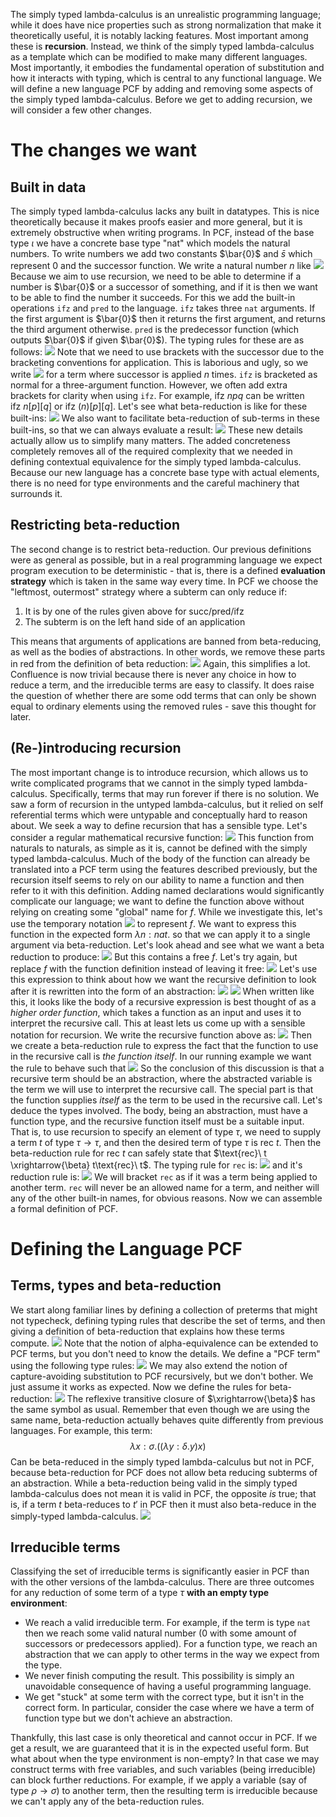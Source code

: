 The simply typed lambda-calculus is an unrealistic programming language; while it does have nice properties such as strong normalization that make it theoretically useful, it is notably lacking features. Most important among these is **recursion**.
Instead, we think of the simply typed lambda-calculus as a template which can be modified to make many different languages. Most importantly, it embodies the fundamental operation of substitution and how it interacts with typing, which is central to any functional language. We will define a new language PCF by adding and removing some aspects of the simply typed lambda-calculus. Before we get to adding recursion, we will consider a few other changes.
# The changes we want
## Built in data
The simply typed lambda-calculus lacks any built in datatypes. This is nice theoretically because it makes proofs easier and more general, but it is extremely obstructive when writing programs. In PCF, instead of the base type $\iota$ we have a concrete base type "nat" which models the natural numbers. 
To write numbers we add two constants $\bar{0}$ and $\bar{s}$ which represent 0 and the successor function. We write a natural number $n$ like ![](Pasted%20image%2020231120151940.png)
Because we aim to use recursion, we need to be able to determine if a number is $\bar{0}$ or a successor of something, and if it is then we want to be able to find the number it succeeds. For this we add the built-in operations `ifz` and `pred` to the language.
`ifz` takes three `nat` arguments. If the first argument is $\bar{0}$ then it returns the first argument, and returns the third argument otherwise.
`pred` is the predecessor function (which outputs $\bar{0}$ if given $\bar{0}$).
The typing rules for these are as follows:
![](Pasted%20image%2020231120152309.png)
Note that we need to use brackets with the successor due to the bracketing conventions for application. This is laborious and ugly, so we write ![](Pasted%20image%2020231120152616.png) for a term where successor is applied $n$ times.
`ifz` is bracketed as normal for a three-argument function. However, we often add extra brackets for clarity when using `ifz`. For example, $\text{ifz}\ npq$ can be written $\text{ifz}\ n[p][q]$ or $\text{ifz}\ (n)[p][q]$.
Let's see what beta-reduction is like for these built-ins:
![](Pasted%20image%2020231120152908.png)
We also want to facilitate beta-reduction of sub-terms in these built-ins, so that we can always evaluate a result:
![](Pasted%20image%2020231120153126.png)
These new details actually allow us to simplify many matters. The added concreteness completely removes all of the required complexity that we needed in defining contextual equivalence for the simply typed lambda-calculus. Because our new language has a concrete base type with actual elements, there is no need for type environments and the careful machinery that surrounds it.
## Restricting beta-reduction
The second change is to restrict beta-reduction. Our previous definitions were as general as possible, but in a real programming language we expect program execution to be deterministic - that is, there is a defined **evaluation strategy** which is taken in the same way every time. In PCF we choose the "leftmost, outermost" strategy where a subterm can only reduce if:
1. It is by one of the rules given above for succ/pred/ifz
2. The subterm is on the left hand side of an application

This means that arguments of applications are banned from beta-reducing, as well as the bodies of abstractions. In other words, we remove these parts in red from the definition of beta reduction:
![](Pasted%20image%2020231120153915.png)
Again, this simplifies a lot. Confluence is now trivial because there is never any choice in how to reduce a term, and the irreducible terms are easy to classify. It does raise the question of whether there are some odd terms that can only be shown equal to ordinary elements using the removed rules - save this thought for later.
## (Re-)introducing recursion
The most important change is to introduce recursion, which allows us to write complicated programs that we cannot in the simply typed lambda-calculus. Specifically, terms that may run forever if there is no solution. We saw a form of recursion in the untyped lambda-calculus, but it relied on self referential terms which were untypable and conceptually hard to reason about. We seek a way to define recursion that has a sensible type.
Let's consider a regular mathematical recursive function:
![](Pasted%20image%2020231120154944.png)
This function from naturals to naturals, as simple as it is, cannot be defined with the simply typed lambda-calculus.
Much of the body of the function can already be translated into a PCF term using the features described previously, but the recursion itself seems to rely on our ability to name a function and then refer to it with this definition. Adding named declarations would significantly complicate our language; we want to define the function above without relying on creating some "global" name for $f$. While we investigate this, let's use the temporary notation
![](Pasted%20image%2020231120155203.png)
to represent $f$. 
We want to express this function in the expected form $\lambda n:nat.$ so that we can apply it to a single argument via beta-reduction. Let's look ahead and see what we want a beta reduction to produce:
![](Pasted%20image%2020231120160047.png)
But this contains a free $f$. Let's try again, but replace $f$ with the function definition instead of leaving it free:
![](Pasted%20image%2020231120160353.png)
Let's use this expression to think about how we want the recursive definition to look after it is rewritten into the form of an abstraction:
![](Pasted%20image%2020231120160644.png)
![](Pasted%20image%2020231120160717.png)
When written like this, it looks like the body of a recursive expression is best thought of as a *higher order function*, which takes a function as an input and uses it to interpret the recursive call. This at least lets us come up with a sensible notation for recursion. We write the recursive function above as:
![](Pasted%20image%2020231120160915.png)
Then we create a beta-reduction rule to express the fact that the function to use in the recursive call is *the function itself*. In our running example we want the rule to behave such that
![](Pasted%20image%2020231120161021.png)
So the conclusion of this discussion is that a recursive term should be an abstraction, where the abstracted variable is the term we will use to interpret the recursive call. The special part is that the function supplies *itself* as the term to be used in the recursive call.
Let's deduce the types involved. The body, being an abstraction, must have a function type, and the recursive function itself must be a suitable input. That is, to use recursion to specify an element of type $\tau$, we need to supply a term $t$ of type $\tau \rightarrow \tau$, and then the desired term of type $\tau$ is $\text{rec}\ t$. Then the beta-reduction rule for $\text{rec}\ t$ can safely state that $\text{rec}\ t \xrightarrow{\beta} t\text{rec}\ t$.
The typing rule for `rec` is:
![](Pasted%20image%2020231120163431.png)
and it's reduction rule is:
![](Pasted%20image%2020231120163446.png)
We will bracket `rec` as if it was a term being applied to another term. `rec` will never be an allowed name for a term, and neither will any of the other built-in names, for obvious reasons.
Now we can assemble a formal definition of PCF.
# Defining the Language PCF
## Terms, types and beta-reduction
We start along familiar lines by defining a collection of preterms that might not typecheck, defining typing rules that describe the set of terms, and then giving a definition of beta-reduction that explains how these terms compute.
![](Pasted%20image%2020231121123644.png)
Note that the notion of alpha-equivalence can be extended to PCF terms, but you don't need to know the details.
We define a "PCF term" using the following type rules:
![](Pasted%20image%2020231121124155.png)
We may also extend the notion of capture-avoiding substitution to PCF recursively, but we don't bother. We just assume it works as expected.
Now we define the rules for beta-reduction:
![](Pasted%20image%2020231121130005.png)
The reflexive transitive closure of $\xrightarrow{\beta}$ has the same symbol as usual. Remember that even though we are using the same name, beta-reduction actually behaves quite differently from previous languages. For example, this term:
$$\lambda x:\sigma .((\lambda y:\delta.y)x)$$
Can be beta-reduced in the simply typed lambda-calculus but not in PCF, because beta-reduction for PCF does not allow beta reducing subterms of an abstraction.
While a beta-reduction being valid in the simply typed lambda-calculus does not mean it is valid in PCF, the opposite *is* true; that is, if a term $t$ beta-reduces to $t'$ in PCF then it must also beta-reduce in the simply-typed lambda-calculus.
![](Pasted%20image%2020231121140949.png)
## Irreducible terms
Classifying the set of irreducible terms is significantly easier in PCF than with the other versions of the lambda-calculus.
There are three outcomes for any reduction of some term of a type $\tau$ **with an empty type environment**:
- We reach a valid irreducible term. For example, if the term is type `nat` then we reach some valid natural number (0 with some amount of successors or predecessors applied). For a function type, we reach an abstraction that we can apply to other terms in the way we expect from the type.
- We never finish computing the result. This possibility is simply an unavoidable consequence of having a useful programming language.
- We get "stuck" at some term with the correct type, but it isn't in the correct form. In particular, consider the case where we have a term of function type but we don't achieve an abstraction.

Thankfully, this last case is only theoretical and cannot occur in PCF. If we get a result, we are guaranteed that it is in the expected useful form.
But what about when the type environment is non-empty? In that case we may construct terms with free variables, and such variables (being irreducible) can block further reductions. For example, if we apply a variable (say of type $\rho \rightarrow \sigma$) to another term, then the resulting term is irreducible because we can't apply any of the beta-reduction rules.